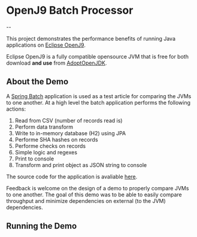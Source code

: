 # OpenJ9 Batch Processor

--

This project demonstrates the performance benefits of running Java applications on [Eclipse OpenJ9](https://www.eclipse.org/openj9/). 

Eclipse OpenJ9 is a fully compatible opensource JVM that is free for both download **and use** from [AdoptOpenJDK](https://adoptopenjdk.net/).

## About the Demo 

A [Spring Batch](https://spring.io/projects/spring-batch) application is used as a test article for comparing the JVMs to one another. At a high level the batch application performs the following actions: 

1. Read from CSV (number of records read is)
2. Perform data transform
3. Write to in-memory database (H2) using JPA
4. Performe SHA hashes on records
5. Performe checks on records 
6. Simple logic and regexes
7. Print to console
8. Transform and print object as JSON string to console

The source code for the application is avaliable [here](https://github.com/wkorando/openj9-batch-processor/tree/master/batch-processor).

Feedback is welcome on the design of a demo to properly compare JVMs to one another. The goal of this demo was to be able to easily compare throughput and minimize dependencies on external (to the JVM) dependencies. 

## Running the Demo